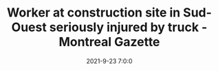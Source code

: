 ---
"title": "Worker at construction site in Sud-Ouest seriously injured by truck - Montreal Gazette"
"date": "2021-9-23 7:0:0"
"feed_name": "GOOGLENEWSCONSTRUCTION"
"feed_website": "https://news.google.com/search?q=construction%2Bincident&hl=en-US&gl=US&ceid=US:en"
"feed_rss": "https://news.google.com/rss/search?q=construction%2Bincident&hl=en-US&gl=US&ceid=US:en"
"link": "https://montrealgazette.com/news/local-news/worker-at-construction-site-in-sud-ouest-seriously-injured-by-truck"
"source": "{'href': 'https://montrealgazette.com', 'title': 'Montreal Gazette'}"
"file": "_posts/2021-1-1-0cecdcede5879880f09e16d6f11a1dfe5bc44d89.md"
"accident": "1"
"drilling": "1"
"dead": "1"
"injured": "0"
"arrested": "0"
"place": "sud-ouest"
"where": "construction site"
"causes": "truck"
"place_uri": "http://en.wikipedia.org/wiki/Le_Sud-Ouest"
---